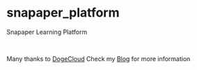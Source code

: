 # snapaper_platform
Snapaper Learning Platform

<br>

Many thanks to [DogeCloud](https://www.dogecloud.com)
Check my [Blog](https://www.ouorz.com/192) for more information
